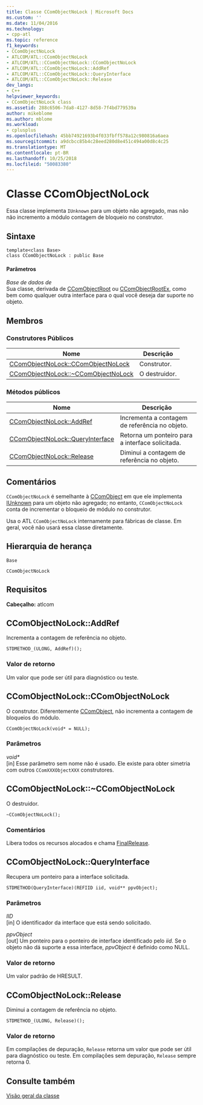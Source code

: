 ```yaml
---
title: Classe CComObjectNoLock | Microsoft Docs
ms.custom: ''
ms.date: 11/04/2016
ms.technology:
- cpp-atl
ms.topic: reference
f1_keywords:
- CComObjectNoLock
- ATLCOM/ATL::CComObjectNoLock
- ATLCOM/ATL::CComObjectNoLock::CComObjectNoLock
- ATLCOM/ATL::CComObjectNoLock::AddRef
- ATLCOM/ATL::CComObjectNoLock::QueryInterface
- ATLCOM/ATL::CComObjectNoLock::Release
dev_langs:
- C++
helpviewer_keywords:
- CComObjectNoLock class
ms.assetid: 288c6506-7da8-4127-8d58-7f4bd779539a
author: mikeblome
ms.author: mblome
ms.workload:
- cplusplus
ms.openlocfilehash: 45bb74921693b4f033fbff578a12c980816a6aea
ms.sourcegitcommit: a9dcbcc85b4c28eed280d8e451c494a00d8c4c25
ms.translationtype: MT
ms.contentlocale: pt-BR
ms.lasthandoff: 10/25/2018
ms.locfileid: "50083380"
---
```

# <a name="ccomobjectnolock-class"></a>Classe CComObjectNoLock

Essa classe implementa `IUnknown` para um objeto não agregado, mas não não incremento a módulo contagem de bloqueio no construtor.

## <a name="syntax"></a>Sintaxe

```
template<class Base>
class CComObjectNoLock : public Base
```

#### <a name="parameters"></a>Parâmetros

*Base de dados de*<br/>
Sua classe, derivada de [CComObjectRoot](../../atl/reference/ccomobjectroot-class.md) ou [CComObjectRootEx](../../atl/reference/ccomobjectrootex-class.md), como bem como qualquer outra interface para o qual você deseja dar suporte no objeto.

## <a name="members"></a>Membros

### <a name="public-constructors"></a>Construtores Públicos

|Nome|Descrição|
|----------|-----------------|
|[CComObjectNoLock::CComObjectNoLock](#ccomobjectnolock)|Construtor.|
|[CComObjectNoLock::~CComObjectNoLock](#dtor)|O destruidor.|

### <a name="public-methods"></a>Métodos públicos

|Nome|Descrição|
|----------|-----------------|
|[CComObjectNoLock::AddRef](#addref)|Incrementa a contagem de referência no objeto.|
|[CComObjectNoLock::QueryInterface](#queryinterface)|Retorna um ponteiro para a interface solicitada.|
|[CComObjectNoLock::Release](#release)|Diminui a contagem de referência no objeto.|

## <a name="remarks"></a>Comentários

`CComObjectNoLock` é semelhante à [CComObject](../../atl/reference/ccomobject-class.md) em que ele implementa [IUnknown](/windows/desktop/api/unknwn/nn-unknwn-iunknown) para um objeto não agregado; no entanto, `CComObjectNoLock` conta de incrementar o bloqueio de módulo no construtor.

Usa o ATL `CComObjectNoLock` internamente para fábricas de classe. Em geral, você não usará essa classe diretamente.

## <a name="inheritance-hierarchy"></a>Hierarquia de herança

`Base`

`CComObjectNoLock`

## <a name="requirements"></a>Requisitos

**Cabeçalho:** atlcom

##  <a name="addref"></a>  CComObjectNoLock::AddRef

Incrementa a contagem de referência no objeto.

```
STDMETHOD_(ULONG, AddRef)();
```

### <a name="return-value"></a>Valor de retorno

Um valor que pode ser útil para diagnóstico ou teste.

##  <a name="ccomobjectnolock"></a>  CComObjectNoLock::CComObjectNoLock

O construtor. Diferentemente [CComObject](../../atl/reference/ccomobject-class.md), não incrementa a contagem de bloqueios do módulo.

```
CComObjectNoLock(void* = NULL);
```

### <a name="parameters"></a>Parâmetros

<em>void\*</em><br/>
[in] Esse parâmetro sem nome não é usado. Ele existe para obter simetria com outros `CComXXXObjectXXX` construtores.

##  <a name="dtor"></a>  CComObjectNoLock::~CComObjectNoLock

O destruidor.

```
~CComObjectNoLock();
```

### <a name="remarks"></a>Comentários

Libera todos os recursos alocados e chama [FinalRelease](ccomobjectrootex-class.md#finalrelease).

##  <a name="queryinterface"></a>  CComObjectNoLock::QueryInterface

Recupera um ponteiro para a interface solicitada.

```
STDMETHOD(QueryInterface)(REFIID iid, void** ppvObject);
```

### <a name="parameters"></a>Parâmetros

*IID*<br/>
[in] O identificador da interface que está sendo solicitado.

*ppvObject*<br/>
[out] Um ponteiro para o ponteiro de interface identificado pelo *iid*. Se o objeto não dá suporte a essa interface, *ppvObject* é definido como NULL.

### <a name="return-value"></a>Valor de retorno

Um valor padrão de HRESULT.

##  <a name="release"></a>  CComObjectNoLock::Release

Diminui a contagem de referência no objeto.

```
STDMETHOD_(ULONG, Release)();
```

### <a name="return-value"></a>Valor de retorno

Em compilações de depuração, `Release` retorna um valor que pode ser útil para diagnóstico ou teste. Em compilações sem depuração, `Release` sempre retorna 0.

## <a name="see-also"></a>Consulte também

[Visão geral da classe](../../atl/atl-class-overview.md)
